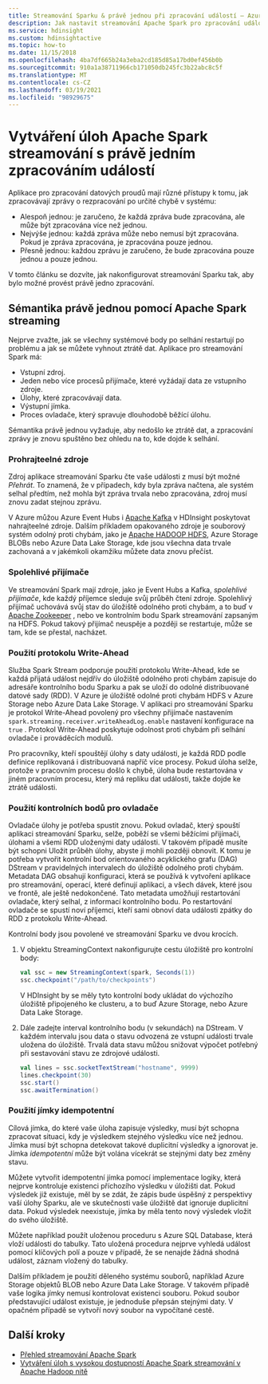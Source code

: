 ```yaml
---
title: Streamování Sparku & právě jednou při zpracování událostí – Azure HDInsight
description: Jak nastavit streamování Apache Spark pro zpracování události jednou a jenom jednou.
ms.service: hdinsight
ms.custom: hdinsightactive
ms.topic: how-to
ms.date: 11/15/2018
ms.openlocfilehash: 4ba7df665b24a3eba2cd185d85a17bd0ef456b0b
ms.sourcegitcommit: 910a1a38711966cb171050db245fc3b22abc8c5f
ms.translationtype: MT
ms.contentlocale: cs-CZ
ms.lasthandoff: 03/19/2021
ms.locfileid: "98929675"
---
```

# <a name="create-apache-spark-streaming-jobs-with-exactly-once-event-processing"></a>Vytváření úloh Apache Spark streamování s právě jedním zpracováním událostí

Aplikace pro zpracování datových proudů mají různé přístupy k tomu, jak zpracovávají zprávy o rezpracování po určité chybě v systému:

* Alespoň jednou: je zaručeno, že každá zpráva bude zpracována, ale může být zpracována více než jednou.
* Nejvýše jednou: každá zpráva může nebo nemusí být zpracována. Pokud je zpráva zpracována, je zpracována pouze jednou.
* Přesně jednou: každou zprávu je zaručeno, že bude zpracována pouze jednou a pouze jednou.

V tomto článku se dozvíte, jak nakonfigurovat streamování Sparku tak, aby bylo možné provést právě jedno zpracování.

## <a name="exactly-once-semantics-with-apache-spark-streaming"></a>Sémantika právě jednou pomocí Apache Spark streaming

Nejprve zvažte, jak se všechny systémové body po selhání restartují po problému a jak se můžete vyhnout ztrátě dat. Aplikace pro streamování Spark má:

* Vstupní zdroj.
* Jeden nebo více procesů přijímače, které vyžádají data ze vstupního zdroje.
* Úlohy, které zpracovávají data.
* Výstupní jímka.
* Proces ovladače, který spravuje dlouhodobě běžící úlohu.

Sémantika právě jednou vyžaduje, aby nedošlo ke ztrátě dat, a zpracování zprávy je znovu spuštěno bez ohledu na to, kde dojde k selhání.

### <a name="replayable-sources"></a>Prohrajteelné zdroje

Zdroj aplikace streamování Sparku čte vaše události z musí být možné *Přehrát*. To znamená, že v případech, kdy byla zpráva načtena, ale systém selhal předtím, než mohla být zpráva trvala nebo zpracována, zdroj musí znovu zadat stejnou zprávu.

V Azure můžou Azure Event Hubs i [Apache Kafka](https://kafka.apache.org/) v HDInsight poskytovat nahrajteelné zdroje. Dalším příkladem opakovaného zdroje je souborový systém odolný proti chybám, jako je [Apache HADOOP HDFS](https://hadoop.apache.org/docs/r1.2.1/hdfs_design.html), Azure Storage BLOBs nebo Azure Data Lake Storage, kde jsou všechna data trvale zachovaná a v jakémkoli okamžiku můžete data znovu přečíst.

### <a name="reliable-receivers"></a>Spolehlivé přijímače

Ve streamování Spark mají zdroje, jako je Event Hubs a Kafka, *spolehlivé přijímače*, kde každý příjemce sleduje svůj průběh čtení zdroje. Spolehlivý přijímač uchovává svůj stav do úložiště odolného proti chybám, a to buď v [Apache Zookeeper](https://zookeeper.apache.org/) , nebo ve kontrolním bodu Spark streamování zapsaným na HDFS. Pokud takový přijímač neuspěje a později se restartuje, může se tam, kde se přestal, nacházet.

### <a name="use-the-write-ahead-log"></a>Použití protokolu Write-Ahead

Služba Spark Stream podporuje použití protokolu Write-Ahead, kde se každá přijatá událost nejdřív do úložiště odolného proti chybám zapisuje do adresáře kontrolního bodu Sparku a pak se uloží do odolné distribuované datové sady (RDD). V Azure je úložiště odolné proti chybám HDFS v Azure Storage nebo Azure Data Lake Storage. V aplikaci pro streamování Sparku je protokol Write-Ahead povolený pro všechny přijímače nastavením `spark.streaming.receiver.writeAheadLog.enable` nastavení konfigurace na `true` . Protokol Write-Ahead poskytuje odolnost proti chybám při selhání ovladače i prováděcích modulů.

Pro pracovníky, kteří spouštějí úlohy s daty události, je každá RDD podle definice replikovaná i distribuovaná napříč více procesy. Pokud úloha selže, protože v pracovním procesu došlo k chybě, úloha bude restartována v jiném pracovním procesu, který má repliku dat události, takže dojde ke ztrátě události.

### <a name="use-checkpoints-for-drivers"></a>Použití kontrolních bodů pro ovladače

Ovladače úlohy je potřeba spustit znovu. Pokud ovladač, který spouští aplikaci streamování Sparku, selže, poběží se všemi běžícími přijímači, úlohami a všemi RDD uloženými daty události. V takovém případě musíte být schopni Uložit průběh úlohy, abyste ji mohli později obnovit. K tomu je potřeba vytvořit kontrolní bod orientovaného acyklického grafu (DAG) DStream v pravidelných intervalech do úložiště odolného proti chybám. Metadata DAG obsahují konfiguraci, která se používá k vytvoření aplikace pro streamování, operací, které definují aplikaci, a všech dávek, které jsou ve frontě, ale ještě nedokončené. Tato metadata umožňují restartování ovladače, který selhal, z informací kontrolního bodu. Po restartování ovladače se spustí noví příjemci, kteří sami obnoví data události zpátky do RDD z protokolu Write-Ahead.

Kontrolní body jsou povolené ve streamování Sparku ve dvou krocích.

1. V objektu StreamingContext nakonfigurujte cestu úložiště pro kontrolní body:

    ```Scala
    val ssc = new StreamingContext(spark, Seconds(1))
    ssc.checkpoint("/path/to/checkpoints")
    ```

    V HDInsight by se měly tyto kontrolní body ukládat do výchozího úložiště připojeného ke clusteru, a to buď Azure Storage, nebo Azure Data Lake Storage.

2. Dále zadejte interval kontrolního bodu (v sekundách) na DStream. V každém intervalu jsou data o stavu odvozená ze vstupní události trvale uložena do úložiště. Trvalá data stavu můžou snižovat výpočet potřebný při sestavování stavu ze zdrojové události.

    ```Scala
    val lines = ssc.socketTextStream("hostname", 9999)
    lines.checkpoint(30)
    ssc.start()
    ssc.awaitTermination()
    ```

### <a name="use-idempotent-sinks"></a>Použití jímky idempotentní

Cílová jímka, do které vaše úloha zapisuje výsledky, musí být schopna zpracovat situaci, kdy je výsledkem stejného výsledku více než jednou. Jímka musí být schopna detekovat takové duplicitní výsledky a ignorovat je. Jímka *idempotentní* může být volána vícekrát se stejnými daty bez změny stavu.

Můžete vytvořit idempotentní jímka pomocí implementace logiky, která nejprve kontroluje existenci příchozího výsledku v úložišti dat. Pokud výsledek již existuje, měl by se zdát, že zápis bude úspěšný z perspektivy vaší úlohy Sparku, ale ve skutečnosti vaše úložiště dat ignoruje duplicitní data. Pokud výsledek neexistuje, jímka by měla tento nový výsledek vložit do svého úložiště.

Můžete například použít uloženou proceduru s Azure SQL Database, která vloží události do tabulky. Tato uložená procedura nejprve vyhledá událost pomocí klíčových polí a pouze v případě, že se nenajde žádná shodná událost, záznam vložený do tabulky.

Dalším příkladem je použití děleného systému souborů, například Azure Storage objektů BLOB nebo Azure Data Lake Storage. V takovém případě vaše logika jímky nemusí kontrolovat existenci souboru. Pokud soubor představující událost existuje, je jednoduše přepsán stejnými daty. V opačném případě se vytvoří nový soubor na vypočítané cestě.

## <a name="next-steps"></a>Další kroky

* [Přehled streamování Apache Spark](apache-spark-streaming-overview.md)
* [Vytváření úloh s vysokou dostupností Apache Spark streamování v Apache Hadoop nitě](apache-spark-streaming-high-availability.md)
